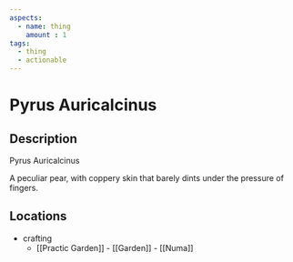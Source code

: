 ```yaml
---
aspects: 
  - name: thing
    amount : 1
tags:
  - thing
  - actionable
---
```


# Pyrus Auricalcinus

## Description
Pyrus Auricalcinus

A peculiar pear, with coppery skin that barely dints under the pressure of fingers.
## Locations
- crafting
	- [[Practic Garden]] - [[Garden]] - [[Numa]]